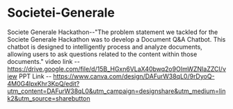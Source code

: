 # Societei-Generale
 Societe Generale Hackathon--"The problem statement we tackled for the Societe Generale Hackathon was to develop a Document Q&amp;A Chatbot. This chatbot is designed to intelligently process and analyze documents, allowing users to ask questions related to the content within those documents."
video link -- https://drive.google.com/file/d/15B_HGxn6VLaX40bwq2o9OImWZNIaZZCI/view
PPT Link -- https://www.canva.com/design/DAFurW38qL0/9rDyoQ-4M0G4lpxKhr3KpQ/edit?utm_content=DAFurW38qL0&utm_campaign=designshare&utm_medium=link2&utm_source=sharebutton
